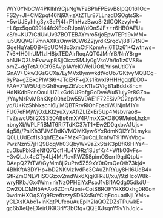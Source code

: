 W/Y0YNbCW4PKlhh9CjsNgWFaBPhFPEsvB8IpQ0161Oc=
FS2y+JI+CM2pqt46Nj9X+zXtZTLr87LLnzdDSOgtsSk=
+5wUJEyhhg3yx3ePj4f+F1hHvzBwo8r2tICQKzvylv4=
+L6px5qo099I44fcXEboRJpnl//dOnSJF++r6HBOAFU=
x8/c+KU7/CdUkUv37BOTEBAYmro5rjoEpwTEPtl9xMM=
iu5U9QVGF7mnAXKzOnwRCW6Z2jyrdKSrqoVj88T7tN0=
GgeHqYaEOB+EcUOM8c3xmCtFKpmA+j6TDz61+Qwtnws=
7k6+IH0IhUM1zlH8jxTEDAirRoqAQT0JMnYB/NnY8rg=
oh1JHQ3UaFvwwpBSjjOkzzSMJy0gVsoVh/Io1iz0VS8=
omZ+dgTctAl9Cf95Avjp1AYeIOWcIUOtLYrisnUtIOY=
GnAV+Okw3GsGCXa7LyMVx8ymwkdtVoUb7GKtvyMQBCg=
6yPa+gZBxqPhV3i6+JTqEKF+gXs1RwxI9HHHgqqfDD0=
FAA+71W5Udjl5Gh8vavpZEVocK11aGVIgB1aBddx8hc=
HdNKdbRcnOouLU7LxGdGU9bfgGoDveWu51ujy9r8GZo=
j/YayMrRvMBnKKp00hxDw55V9AE1F72ESivPO2eptkY=
yq/U+KzShNxscnl6i/jMQBTRrvRlOhFpsdiWJNjnM1Y=
FU07eFMjWjOxLKI2yuXyxAfrZLIZkEr5Up4Msbvrao8=
TvZswcU5iI2XS350ABs6mXV4P/mxXGXO8O9MeioLhzk=
nbnyXbWPLFfiBMT6Rl7TdKC37rT1+Ew2D0qxbvA1Ujs=
4g58//PsIKh3FJVSDdKVMQMKIyw6YxRdmKQl2YDLmyk=
Q0LLUdEcf1s3qhfEZx+FMzkFQuCqL1cnfwT91fWsVbg=
PwzNzn57jHQ9BqqVh03QbyWx9aZxStsK3pBfK6HIYs4=
zuGkuPbk3IeNfQ7QcfIHL4Y9Rz1SJsfKr4+WfkO3vFs=
+3vQLJx4eCTy4Lj4Mt/1ovRWZ58pimOSerrl9qdQtpU=
DAepQ27tTW/GyMm8jl2uPtv5Z59xY0tQmQeO/h73kj4=
4BhKftA3DYHp+bD2NKMz1vdPe3CAuZhRYuy8H16UdB4=
GtRZmONLVHSOGzxv2mdWx6XjgKFRJB/xu//9zHcoW8k=
wryRKbJGx4Wm+nYNzOPHElYxPsoJ1vBl1AQdg05dkdU=
Cw2QLCMH5A+Ao6ZOmAipni+CotS6ROFYRX6Qxhg0R0o=
0wdmHXOqSYg9RzefbzzySD6Xs5uYCIqEcc+adNjLYMs=
yCLXsKAbc1+lnKqtPUfeouAuEpih2laQOZDZsTPuwkE=
gc6bXeQeEXeirUKK3rlY3bCfq+QQEXJsqnY9vYhJqIc=
